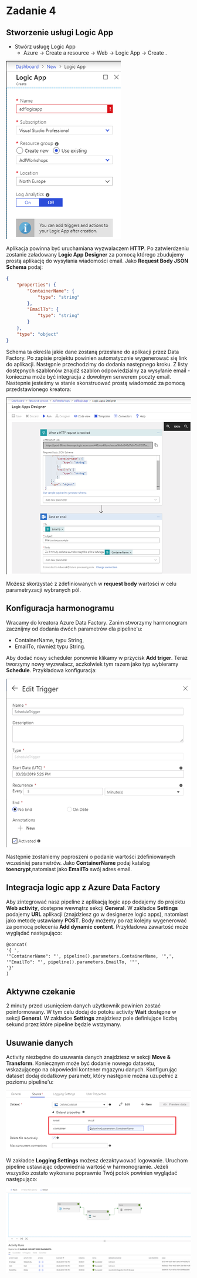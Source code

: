 # Zadanie 4

## Stworzenie usługi Logic App

- Stwórz usługę Logic App
  - Azure -> Create a resource -> Web -> Logic App -> Create .

![Tworzenie usługi Event Grid Topic](../Imgs/CreateLogicApp.png)

Aplikacja powinna być uruchamiana wyzwalaczem **HTTP**. Po zatwierdzeniu zostanie załadowany **Logic App Designer** za pomocą którego zbudujemy prostą aplikację do wysyłania wiadomości email. Jako **Request Body JSON Schema** podaj:

```json
{
    "properties": {
        "ContainerName": {
            "type": "string"
        },
        "EmailTo": {
            "type": "string"
        }
    },
    "type": "object"
}
```

Schema ta określa jakie dane zostaną przesłane do aplikacji przez Data Factory. Po zapisie projektu powinien automatycznie wygenerować się link do aplikacji. Następnie przechodzimy do dodania następnego kroku. Z listy dostępnych szablonów znajdź szablon odpowiedzialny za wysyłanie email - konieczna może być integracja z dowolnym serwerem poczty email. Nastepnie jesteśmy w stanie skonstruować prostą wiadomość za pomocą przedstawionego kreatora:

![Aplikacja do wysyłania powiadomień email](../Imgs/EmailNotificationApp.png)

Możesz skorzystać z zdefiniowanych w **request body** wartości w celu parametryzacji wybranych pól.

## Konfiguracja harmonogramu

Wracamy do kreatora Azure Data Factory. Zanim stworzymy harmonogram zacznijmy od dodania dwóch parametrów dla pipeline'u:

- ContainerName, typu String, 
- EmailTo, również typu String.


 Aby dodać nowy scheduler ponownie klikamy w przycisk **Add triger**. Teraz tworzymy nowy wyzwalacz, aczkolwiek tym razem jako typ wybieramy **Schedule**. Przykładowa konfiguracja:

![Tworzenie nowego schedulera](../Imgs/CreateScheduler.png)

Następnie zostaniemy poproszeni o podanie wartości zdefiniowanych wcześniej parametrów. Jako **ContainerName** podaj katalog **toencrypt**,natomiast jako **EmailTo** swój adres email.

## Integracja logic app z Azure Data Factory

Aby zintegrować nasz pipeline z aplikacją logic app dodajemy do projektu **Web activity**, dostępne wewnątrz sekcji **General**. W zakładce **Settings** podajemy **URL** aplikacji (znajdziesz go w designerze logic apps), natomiast jako metodę ustawiamy **POST**. Body możemy po raz kolejny wygenerować za pomocą polecenia **Add dynamic content**. Przykładowa zawartość może wyglądać następująco:

```
@concat(
'{ ',
'"ContainerName": "', pipeline().parameters.ContainerName, '",',
'"EmailTo": "', pipeline().parameters.EmailTo, '"',
'}'
)
```

## Aktywne czekanie

2 minuty przed usunięciem danych użytkownik powinien zostać poinformowany. W tym celu dodaj do potoku activity **Wait** dostępne w sekcji **General**. W zakładce **Settings** znajdziesz pole definiujące liczbę sekund przez które pipeline będzie wstzymany.

## Usuwanie danych

Activity niezbędne do usuwania danych znajdziesz w sekcji **Move & Transform**. Koniecznym może być dodanie nowego datasetu, wskazującego na okpowiedni kontener mgazynu danych. Konfigurując dataset dodaj dodatkowy parametr, który następnie można uzupełnić z poziomu pipeline'u:

![Usuwanie danych](../Imgs/DeleteFiles1.png)

W zakładce **Logging Settings** możesz dezaktywować logowanie. Uruchom pipeline ustawiając odpowiednia wartość w harmonogramie. Jeżeli wszystko zostało wykonane poprawnie Twój potok powinien wyglądać następująco:

![Kompletny pipeline zad4](../Imgs/CompleteFourthPipeline.png)
